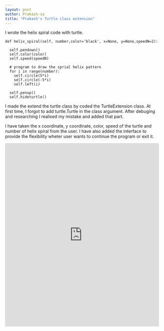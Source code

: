 ```yaml
---
layout: post
author: Prakash-sa
title: "Prakash's Turtle class extension"
---
```


I wrote the helix spiral code with turtle.
```
def helix_spiral(self, number,color='black', x=None, y=None,speedN=2):

  self.pendown()
  self.color(color)
  self.speed(speedN)

  # program to draw the sprial helix pattern
  for i in range(number):
    self.circle(5*i)
    self.circle(-5*i)
    self.left(i)

  self.penup()
  self.hideturtle()
```

I made the extend the turtle class by coded the TurtleExtension class. At first time, I forgot to add turtle.Turtle in the class argument. After debuging and researching I realised my mistake and added that part.

I have taken the x coordinate, y coordinate, color, speed of the turtle and number of helix spiral from the user.
I have also added the interface to provide the flexibility wheter user wants to continue the program or exit it.



<iframe src="https://trinket.io/embed/python/a13f666c29" width="100%" height="600" frameborder="0" marginwidth="0" marginheight="0" allowfullscreen></iframe>


